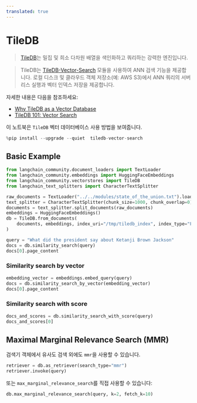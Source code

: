 ```yaml
---
translated: true
---
```


# TileDB

> [TileDB](https://github.com/TileDB-Inc/TileDB)는 밀집 및 희소 다차원 배열을 색인화하고 쿼리하는 강력한 엔진입니다.

> TileDB는 [TileDB-Vector-Search](https://github.com/TileDB-Inc/TileDB-Vector-Search) 모듈을 사용하여 ANN 검색 기능을 제공합니다. 로컬 디스크 및 클라우드 객체 저장소(예: AWS S3)에서 ANN 쿼리의 서버리스 실행과 벡터 인덱스 저장을 제공합니다.

자세한 내용은 다음을 참조하세요:
-  [Why TileDB as a Vector Database](https://tiledb.com/blog/why-tiledb-as-a-vector-database)
-  [TileDB 101: Vector Search](https://tiledb.com/blog/tiledb-101-vector-search)

이 노트북은 `TileDB` 벡터 데이터베이스 사용 방법을 보여줍니다.

```python
%pip install --upgrade --quiet  tiledb-vector-search
```

## Basic Example

```python
from langchain_community.document_loaders import TextLoader
from langchain_community.embeddings import HuggingFaceEmbeddings
from langchain_community.vectorstores import TileDB
from langchain_text_splitters import CharacterTextSplitter

raw_documents = TextLoader("../../modules/state_of_the_union.txt").load()
text_splitter = CharacterTextSplitter(chunk_size=1000, chunk_overlap=0)
documents = text_splitter.split_documents(raw_documents)
embeddings = HuggingFaceEmbeddings()
db = TileDB.from_documents(
    documents, embeddings, index_uri="/tmp/tiledb_index", index_type="FLAT"
)
```

```python
query = "What did the president say about Ketanji Brown Jackson"
docs = db.similarity_search(query)
docs[0].page_content
```

### Similarity search by vector

```python
embedding_vector = embeddings.embed_query(query)
docs = db.similarity_search_by_vector(embedding_vector)
docs[0].page_content
```

### Similarity search with score

```python
docs_and_scores = db.similarity_search_with_score(query)
docs_and_scores[0]
```

## Maximal Marginal Relevance Search (MMR)

검색기 객체에서 유사도 검색 외에도 `mmr`을 사용할 수 있습니다.

```python
retriever = db.as_retriever(search_type="mmr")
retriever.invoke(query)
```

또는 `max_marginal_relevance_search`를 직접 사용할 수 있습니다:

```python
db.max_marginal_relevance_search(query, k=2, fetch_k=10)
```
